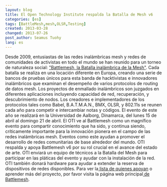 ```yaml
---
layout: blog
title: El Open Technology Institute respalda la Batalla de Mesh v6 
categories: [es]
tags: [BattleMesh,mesh,OLSR,Testing]
created: 2013-03-28
changed: 2013-07-26
post_author: Seamus Tuohy
lang: es
---
```

  Desde 2009, entusiastas de las redes inalámbricas mesh y redes de comunidades de activistas en todo el mundo se han reunido para un torneo de naturaleza social: <a href="http://battlemesh.org/">&quot;Battlemesh, la Batalla inalámbrica de la Mesh&quot;</a>. Cada batalla se realiza en una locación diferente en Europa, creando una serie de bancos de pruebas únicos para esta banda de hacktivistas e innovadores inalámbricos que examinan el desempeño de varios protocolos de routing de datos mesh. Los proyectos de enmallado inalámbricos son juzgados en diferentes aplicaciones incluyendo capacidad de red, recuperación, y descubrimiento de nodos.
Los creadores e implementadores de los protocolos tales como Babel, B.A.T.M.A.N., BMX, OLSR, y 802.11s se reunen cada año para competir e intercambiar notas y códigos. El evento de este año se realizará en la Universidad de Aalborg, Dinamarca, del lunes 15 de abril al domingo 21 de abril.
 El OTI ve al Battlemesh como un magnífico evento para compartir conocimiento que ha sido, y continua siendo, críticamente importante para la innovación pionera en el campo de las redes inalámbricas mesh. Eventos como este ayudan a promover el desarrollo de redes comunitarias de base alrededor del mundo. OTI respalda y apoya Battlemesh v6 por su rol crucial en el avance del estado de arte.
OTI enviará un equipo de técnicos a la Batalla del Mesh para participar en las pláticas del evento y ayudar con la instalación de la red.
OTI también donará hardware para ayudar a extender la reserva de dispositivos de redes disponibles.
Para ver la<a href="http://battlemesh.org/Endorsements2013"> lista de quienes apoyan</a> o aprender más del proyecto, por favor visita la página web principal<a href="http://battlemesh.org/BattleMeshV6"> de Battlemesh</a>.
 


